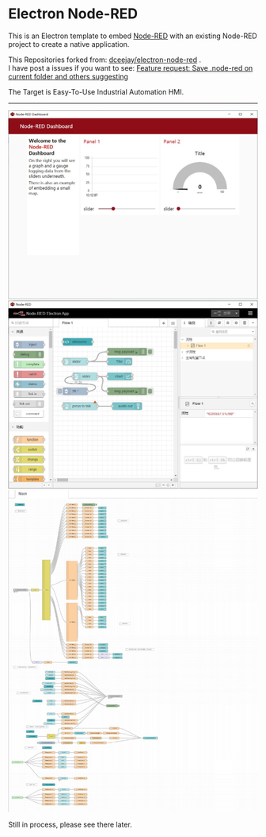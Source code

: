 # Electron Node-RED

This is an Electron template to embed [Node-RED](https://nodered.org) with an existing Node-RED project to create a native application.  

This Repositories forked from: [dceejay/electron-node-red](https://github.com/dceejay/electron-node-red) .  
I have post a issues if you want to see: [Feature request: Save .node-red on current folder and others suggesting](https://github.com/dceejay/electron-node-red/issues/13)  

The Target is Easy-To-Use Industrial Automation HMI.  

------------

![](https://github.com/feecat/electron-node-red/blob/master/example/images/1.jpg)
![](https://github.com/feecat/electron-node-red/blob/master/example/images/2.jpg)
![](https://github.com/feecat/electron-node-red/blob/master/example/images/3.jpg)

Still in process, please see there later.  
